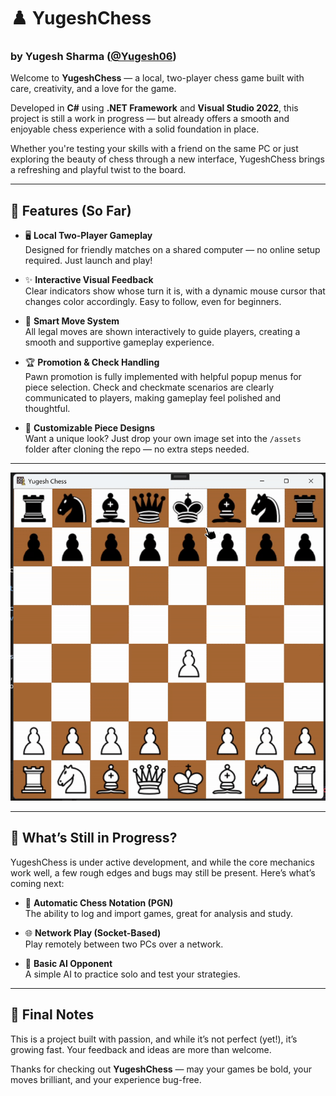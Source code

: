 # ♟️ YugeshChess  
### by Yugesh Sharma ([@Yugesh06](https://github.com/Yugesh06))

Welcome to **YugeshChess** — a local, two-player chess game built with care, creativity, and a love for the game.

Developed in **C#** using **.NET Framework** and **Visual Studio 2022**, this project is still a work in progress — but already offers a smooth and enjoyable chess experience with a solid foundation in place.

Whether you're testing your skills with a friend on the same PC or just exploring the beauty of chess through a new interface, YugeshChess brings a refreshing and playful twist to the board.

---

## 🌟 Features (So Far)

- 🖥️ **Local Two-Player Gameplay**  
  Designed for friendly matches on a shared computer — no online setup required. Just launch and play!

- ✨ **Interactive Visual Feedback**  
  Clear indicators show whose turn it is, with a dynamic mouse cursor that changes color accordingly. Easy to follow, even for beginners.

- 🧩 **Smart Move System**  
  All legal moves are shown interactively to guide players, creating a smooth and supportive gameplay experience.

- 🏆 **Promotion & Check Handling**  
  Pawn promotion is fully implemented with helpful popup menus for piece selection. Check and checkmate scenarios are clearly communicated to players, making gameplay feel polished and thoughtful.

- 🎨 **Customizable Piece Designs**  
  Want a unique look? Just drop your own image set into the `/assets` folder after cloning the repo — no extra steps needed.
---

![Demo](whitew_mate.gif)

---

## 🚧 What’s Still in Progress?

YugeshChess is under active development, and while the core mechanics work well, a few rough edges and bugs may still be present. Here’s what’s coming next:

- 📝 **Automatic Chess Notation (PGN)**  
  The ability to log and import games, great for analysis and study.

- 🌐 **Network Play (Socket-Based)**  
  Play remotely between two PCs over a network.

- 🤖 **Basic AI Opponent**  
  A simple AI to practice solo and test your strategies.

---

## 💬 Final Notes

This is a project built with passion, and while it’s not perfect (yet!), it’s growing fast. Your feedback and ideas are more than welcome.

Thanks for checking out **YugeshChess** — may your games be bold, your moves brilliant, and your experience bug-free.
